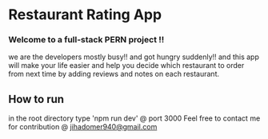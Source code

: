 # Restaurant Rating App
### Welcome to a full-stack PERN project !!
we are the developers mostly busy!! and got hungry suddenly!! and this app will make your life easier and help you decide which restaurant to order from next time
by adding reviews and notes on each restaurant.

## How to run 
in the root directory type 'npm run dev' @ port 3000
Feel free to contact me for contribution  @ jihadomer940@gmail.com


